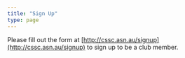 ```yaml
---
title: "Sign Up"
type: page
---
```


Please fill out the form at [http://cssc.asn.au/signup](http://cssc.asn.au/signup) to sign up to be a club member.
